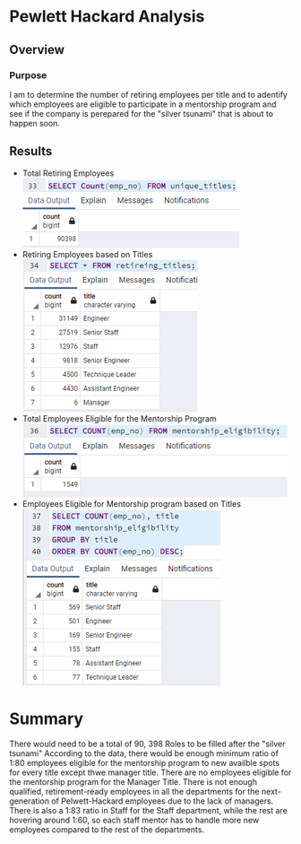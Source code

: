 # Pewlett Hackard Analysis

## Overview

### Purpose
I am to determine the number of retiring employees per title and to adentify which employees are eligible to participate in a mentorship program and see if the company is perepared for the "silver tsunami" that is about to happen soon.

## Results
- Total Retiring Employees  
![Total Retiring](Images/Total_Retiring.PNG)
- Retiring Employees based on Titles  
![Retiring Titles](Images/Retiring_Titles.PNG)
- Total Employees Eligible for the Mentorship Program  
![Mentorship Eligibility](Images/mentorship_eligibility.PNG)
- Employees Eligible for Mentorship program based on Titles  
![Mentorship Titles](Images/Mentorship_Titles.PNG)

# Summary

There would need to be a total of 90, 398 Roles to be filled after the "silver tsunami"
According to the data, there would be enough minimum ratio of 1:80 employees eligible for the mentorship program to new availble spots for every title except thwe manager title. There are no employees eligible for the mentorship program for the Manager Title.
There is not enough qualified, retirement-ready employees in all the departments for the next-generation of Pelwett-Hackard employees due to the lack of managers. There is also a 1:83 ratio in Staff for the Staff department, while the rest are hovering around 1:60, so each staff mentor has to handle more new employees compared to the rest of the departments.
